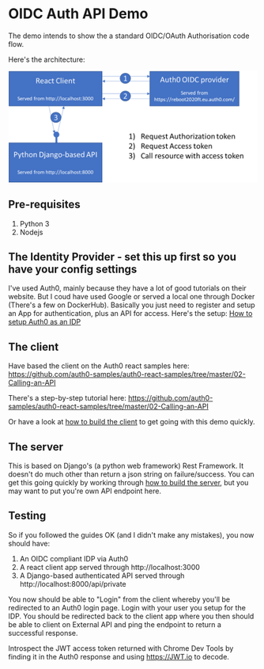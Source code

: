 # OIDC Auth API Demo

The demo intends to show the a standard OIDC/OAuth Authorisation code flow.

Here's the architecture:

![Demo Architecture](https://github.com/andywillmot/Reboot2020/blob/master/architecture.png "Demo architecture")

## Pre-requisites
1) Python 3
2) Nodejs


## The Identity Provider - set this up first so you have your config settings

I've used Auth0, mainly because they have a lot of good tutorials on their website.  But I coud have used Google or served a local one through Docker (There's a few on DockerHub).  Basically you just need to register and setup an App for authentication, plus an API for access.  Here's the setup: [How to setup Auth0 as an IDP](https://github.com/andywillmot/Reboot2020/blob/master/creating-the-idp.md)

## The client

Have based the client on the Auth0 react samples here: https://github.com/auth0-samples/auth0-react-samples/tree/master/02-Calling-an-API

There's a step-by-step tutorial here: https://github.com/auth0-samples/auth0-react-samples/tree/master/02-Calling-an-API

Or have a look at [how to build the client](creating-the-client.md) to get going with this demo quickly.

## The server

This is based on Django's (a python web framework) Rest Framework.  It doesn't do much other than return a json string on failure/success.
You can get this going quickly by working through [how to build the server](creating-the-server.md), but you may want to put you're own API endpoint here. 

## Testing

So if you followed the guides OK (and I didn't make any mistakes), you now should have:
1) An OIDC compliant IDP via Auth0
2) A react client app served through http://localhost:3000
3) A Django-based authenticated API served through http://localhost:8000/api/private

You now should be able to "Login" from the client whereby you'll be redirected to an Auth0 login page.  Login with your user you setup for the IDP.  You should be redirected back to the client app where you then should be able to client on External API and ping the endpoint to return a successful response. 

Introspect the JWT access token returned with Chrome Dev Tools by finding it in the Auth0 response and using https://JWT.io to decode. 
